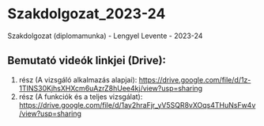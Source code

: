 # Szakdolgozat_2023-24
Szakdolgozat (diplomamunka) - Lengyel Levente - 2023-24

## Bemutató videók linkjei (Drive):
1. rész (A vizsgáló alkalmazás alapjai): https://drive.google.com/file/d/1z-1TINS30KjhsXHXcm6uAzrZ8hUee4kj/view?usp=sharing
2. rész (A funkciók és a teljes vizsgálat): https://drive.google.com/file/d/1ay2hraFjr_yV5SQR8vXOqs4THuNsFw4v/view?usp=sharing
